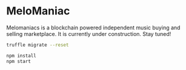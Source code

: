 # MeloManiac
Melomaniacs is a blockchain powered independent music buying and selling marketplace. It is currently under construction. Stay tuned!

```bash
truffle migrate --reset
```

```bash
npm install
npm start
```